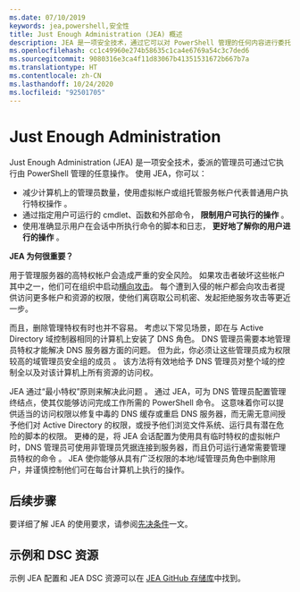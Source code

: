```yaml
---
ms.date: 07/10/2019
keywords: jea,powershell,安全性
title: Just Enough Administration (JEA) 概述
description: JEA 是一项安全技术，通过它可以对 PowerShell 管理的任何内容进行委托管理。
ms.openlocfilehash: cc1c49960e274b58635c1ca4e6769a54c3c7ded6
ms.sourcegitcommit: 9080316e3ca4f11d83067b41351531672b667b7a
ms.translationtype: HT
ms.contentlocale: zh-CN
ms.lasthandoff: 10/24/2020
ms.locfileid: "92501705"
---
```

# <a name="just-enough-administration"></a>Just Enough Administration

Just Enough Administration (JEA) 是一项安全技术，委派的管理员可通过它执行由 PowerShell 管理的任意操作。 使用 JEA，你可以：

- 减少计算机上的管理员数量，使用虚拟帐户或组托管服务帐户代表普通用户执行特权操作  。
- 通过指定用户可运行的 cmdlet、函数和外部命令， **限制用户可执行的操作** 。
- 使用准确显示用户在会话中所执行命令的脚本和日志， **更好地了解你的用户进行的操作** 。

**JEA 为何很重要？**

用于管理服务器的高特权帐户会造成严重的安全风险。 如果攻击者破坏这些帐户其中之一，他们可在组织中启动[横向攻击](https://aka.ms/pth)。 每个遭到入侵的帐户都会向攻击者提供访问更多帐户和资源的权限，使他们离窃取公司机密、发起拒绝服务攻击等更近一步。

而且，删除管理特权有时也并不容易。 考虑以下常见场景，即在与 Active Directory 域控制器相同的计算机上安装了 DNS 角色。 DNS 管理员需要本地管理员特权才能解决 DNS 服务器方面的问题。 但为此，你必须让这些管理员成为权限较高的域管理员安全组的成员  。 该方法将有效地给予 DNS 管理员对整个域的控制全以及对该计算机上所有资源的访问权。

JEA 通过“最小特权”原则来解决此问题  。 通过 JEA，可为 DNS 管理员配置管理终结点，使其仅能够访问完成工作所需的 PowerShell 命令。 这意味着你可以提供适当的访问权限以修复中毒的 DNS 缓存或重启 DNS 服务器，而无需无意间授予他们对 Active Directory 的权限，或授予他们浏览文件系统、运行具有潜在危险的脚本的权限。 更棒的是，将 JEA 会话配置为使用具有临时特权的虚拟帐户时，DNS 管理员可使用非管理员凭据连接到服务器，而且仍可运行通常需要管理员特权的命令  。 JEA 使你能够从具有广泛权限的本地/域管理员角色中删除用户，并谨慎控制他们可在每台计算机上执行的操作。

## <a name="next-steps"></a>后续步骤

要详细了解 JEA 的使用要求，请参阅[先决条件](prerequisites.md)一文。

## <a name="samples-and-dsc-resource"></a>示例和 DSC 资源

示例 JEA 配置和 JEA DSC 资源可以在 [JEA GitHub 存储库](https://github.com/PowerShell/JEA)中找到。

